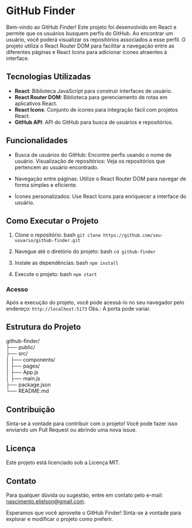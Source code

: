 # GitHub Finder

Bem-vindo ao GitHub Finder! Este projeto foi desenvolvido em React e permite que os usuários busquem perfis do GitHub. Ao encontrar um usuário, você poderá visualizar os repositórios associados a esse perfil. O projeto utiliza o React Router DOM para facilitar a navegação entre as diferentes páginas e React Icons para adicionar ícones atraentes à interface.

## Tecnologias Utilizadas

* **React**: Biblioteca JavaScript para construir interfaces de usuário.
* **React Router DOM**: Biblioteca para gerenciamento de rotas em aplicativos React.
* **React Icons**: Conjunto de ícones para integração fácil com projetos React.
* **GitHub API**: API do GitHub para busca de usuários e repositórios.

## Funcionalidades

* Busca de usuários do GitHub: Encontre perfis usando o nome de usuário.
Visualização de repositórios: Veja os repositórios que pertencem ao usuário encontrado.

* Navegação entre páginas: Utilize o React Router DOM para navegar de forma simples e eficiente.

* Ícones personalizados: Use React Icons para enriquecer a interface do usuário.

## Como Executar o Projeto

1. Clone o repositório:
bash
```git clone https://github.com/seu-usuario/github-finder.git```

2. Navegue até o diretório do projeto:
bash
```cd github-finder```  

3. Instale as dependências:
bash
```npm install```  

4. Execute o projeto:
bash
```npm start```  

### Acesso

Após a execução do projeto, você pode acessá-lo no seu navegador pelo endereço: ```http://localhost:5173```
Obs.: A porta pode variar.

## Estrutura do Projeto

github-finder/  
├── public/  
├── src/  
│   ├── components/  
│   ├── pages/  
│   ├── App.js  
│   ├── main.js  
├── package.json  
└── README.md

## Contribuição

Sinta-se à vontade para contribuir com o projeto! Você pode fazer isso enviando um Pull Request ou abrindo uma nova issue.

## Licença

Este projeto está licenciado sob a Licença MIT.

## Contato

Para qualquer dúvida ou sugestão, entre em contato pelo e-mail: <nascimento.elielson@gmail.com>.

Esperamos que você aproveite o GitHub Finder! Sinta-se à vontade para explorar e modificar o projeto como preferir.
